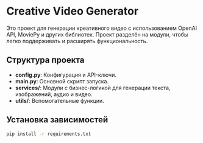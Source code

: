 # Creative Video Generator

Это проект для генерации креативного видео с использованием OpenAI API, MoviePy и других библиотек. Проект разделён на модули, чтобы легко поддерживать и расширять функциональность.

## Структура проекта

- **config.py**: Конфигурация и API-ключи.
- **main.py**: Основной скрипт запуска.
- **services/**: Модули с бизнес-логикой для генерации текста, изображений, аудио и видео.
- **utils/**: Вспомогательные функции.

## Установка зависимостей

```bash
pip install -r requirements.txt
